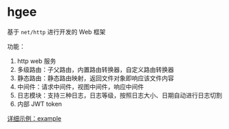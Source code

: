 # hgee

基于 `net/http` 进行开发的 Web 框架

功能：
1. http web 服务
2. 多级路由：子父路由，内置路由转换器，自定义路由转换器
3. 静态路由：静态路由映射，返回文件对象即响应该文件内容
4. 中间件：请求中间件，视图中间件，响应中间件
4. 日志模块：支持三种日志，日志等级，按照日志大小、日期自动进行日志切割
5. 内部 JWT token

[详细示例：example](./example)
